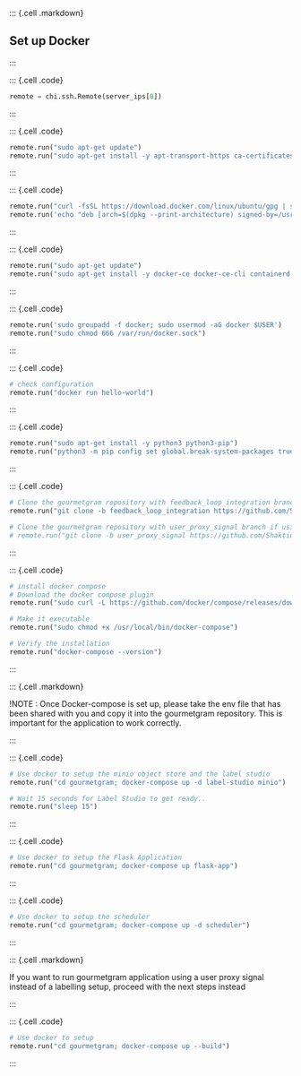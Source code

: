 ::: {.cell .markdown}
## Set up Docker
:::

::: {.cell .code}
```python
remote = chi.ssh.Remote(server_ips[0])
```
:::

::: {.cell .code}
```python
remote.run("sudo apt-get update")
remote.run("sudo apt-get install -y apt-transport-https ca-certificates curl software-properties-common")
```
:::

::: {.cell .code}
```python
remote.run("curl -fsSL https://download.docker.com/linux/ubuntu/gpg | sudo gpg --dearmor -o /usr/share/keyrings/docker-archive-keyring.gpg")
remote.run('echo "deb [arch=$(dpkg --print-architecture) signed-by=/usr/share/keyrings/docker-archive-keyring.gpg] https://download.docker.com/linux/ubuntu $(lsb_release -cs) stable" | sudo tee /etc/apt/sources.list.d/docker.list > /dev/null')
```
:::


::: {.cell .code}
```python
remote.run("sudo apt-get update")
remote.run("sudo apt-get install -y docker-ce docker-ce-cli containerd.io")
```
:::


::: {.cell .code}
```python
remote.run('sudo groupadd -f docker; sudo usermod -aG docker $USER')
remote.run("sudo chmod 666 /var/run/docker.sock")
```
:::

::: {.cell .code}
```python
# check configuration
remote.run("docker run hello-world")
```
:::

::: {.cell .code}
```python
remote.run("sudo apt-get install -y python3 python3-pip")
remote.run("python3 -m pip config set global.break-system-packages true")
```
:::



::: {.cell .code}
```python
# Clone the gourmetgram repository with feedback_loop_integration branch if using labelling setup
remote.run("git clone -b feedback_loop_integration https://github.com/ShaktidharK1997/gourmetgram.git")

# Clone the gourmetgram repository with user_proxy_signal branch if using user signal setup
# remote.run("git clone -b user_proxy_signal https://github.com/ShaktidharK1997/gourmetgram.git")

```
:::

::: {.cell .code}
```python
# install docker compose 
# Download the docker compose plugin
remote.run("sudo curl -L https://github.com/docker/compose/releases/download/v2.24.5/docker-compose-linux-x86_64 -o /usr/local/bin/docker-compose")

# Make it executable
remote.run("sudo chmod +x /usr/local/bin/docker-compose")

# Verify the installation
remote.run("docker-compose --version")
```
:::

::: {.cell .markdown}

!NOTE : Once Docker-compose is set up, please take the env file that has been shared with you and copy it into the gourmetgram repository. This is important for the application to work correctly. 

:::


::: {.cell .code}
```python
# Use docker to setup the minio object store and the label studio
remote.run("cd gourmetgram; docker-compose up -d label-studio minio")

# Wait 15 seconds for Label Studio to get ready..
remote.run("sleep 15")
```
:::

::: {.cell .code}
```python
# Use docker to setup the Flask Application
remote.run("cd gourmetgram; docker-compose up flask-app")
```
:::

::: {.cell .code}
```python
# Use docker to setup the scheduler
remote.run("cd gourmetgram; docker-compose up -d scheduler")
```
:::

::: {.cell .markdown}

If you want to run gourmetgram application using a user proxy signal instead of a labelling setup, proceed with the next steps instead 

:::

::: {.cell .code}
```python
# Use docker to setup 
remote.run("cd gourmetgram; docker-compose up --build")
```
:::